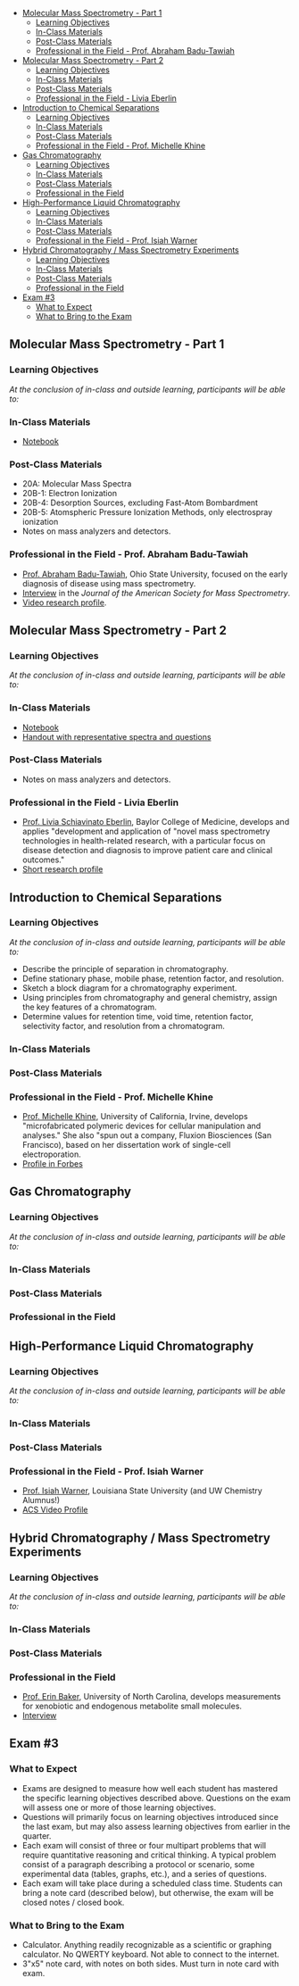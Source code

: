 - [Molecular Mass Spectrometry - Part 1](#molecular-mass-spectrometry---part-1)
  - [Learning Objectives](#learning-objectives)
  - [In-Class Materials](#in-class-materials)
  - [Post-Class Materials](#post-class-materials)
  - [Professional in the Field - Prof. Abraham Badu-Tawiah](#professional-in-the-field---prof-abraham-badu-tawiah)
- [Molecular Mass Spectrometry - Part 2](#molecular-mass-spectrometry---part-2)
  - [Learning Objectives](#learning-objectives-1)
  - [In-Class Materials](#in-class-materials-1)
  - [Post-Class Materials](#post-class-materials-1)
  - [Professional in the Field - Livia Eberlin](#professional-in-the-field---livia-eberlin)
- [Introduction to Chemical Separations](#introduction-to-chemical-separations)
  - [Learning Objectives](#learning-objectives-2)
  - [In-Class Materials](#in-class-materials-2)
  - [Post-Class Materials](#post-class-materials-2)
  - [Professional in the Field - Prof. Michelle Khine](#professional-in-the-field---prof-michelle-khine)
- [Gas Chromatography](#gas-chromatography)
  - [Learning Objectives](#learning-objectives-3)
  - [In-Class Materials](#in-class-materials-3)
  - [Post-Class Materials](#post-class-materials-3)
  - [Professional in the Field](#professional-in-the-field)
- [High-Performance Liquid Chromatography](#high-performance-liquid-chromatography)
  - [Learning Objectives](#learning-objectives-4)
  - [In-Class Materials](#in-class-materials-4)
  - [Post-Class Materials](#post-class-materials-4)
  - [Professional in the Field - Prof. Isiah Warner](#professional-in-the-field---prof-isiah-warner)
- [Hybrid Chromatography / Mass Spectrometry Experiments](#hybrid-chromatography--mass-spectrometry-experiments)
  - [Learning Objectives](#learning-objectives-5)
  - [In-Class Materials](#in-class-materials-5)
  - [Post-Class Materials](#post-class-materials-5)
  - [Professional in the Field](#professional-in-the-field-1)
- [Exam #3](#exam-3)
  - [What to Expect](#what-to-expect)
  - [What to Bring to the Exam](#what-to-bring-to-the-exam)

## Molecular Mass Spectrometry - Part 1
### Learning Objectives
*At the conclusion of in-class and outside learning, participants will be able to:*
### In-Class Materials
- [Notebook](https://github.com/mfbush/instrumental-analysis/blob/main/notebooks/mass-spectrometry.ipynb)
### Post-Class Materials
- 20A: Molecular Mass Spectra
- 20B-1: Electron Ionization
- 20B-4: Desorption Sources, excluding Fast-Atom Bombardment
- 20B-5: Atomspheric Pressure Ionization Methods, only electrospray ionization
- Notes on mass analyzers and detectors.
### Professional in the Field - Prof. Abraham Badu-Tawiah
- [Prof. Abraham Badu-Tawiah](https://research.cbc.osu.edu/badu-tawiah.1/people/abraham-badu-tawiah/), Ohio State University, focused on the early diagnosis of disease using mass spectrometry.
- [Interview](http://www.asms.org/docs/default-source/jasms/faces-of-ms_april-2018.pdf?sfvrsn=2) in the *Journal of the American Society for Mass Spectrometry*.
- [Video research profile](https://youtu.be/NG2vdK-UTxU?si=j0TYttRxCsb6-1mC). 

## Molecular Mass Spectrometry - Part 2
### Learning Objectives
*At the conclusion of in-class and outside learning, participants will be able to:*
### In-Class Materials
- [Notebook](https://github.com/mfbush/instrumental-analysis/blob/main/notebooks/mass-spectrometry.ipynb)
- [Handout with representative spectra and questions](https://canvas.uw.edu/courses/1778379/files/folder/resources-in-class?preview=131294362)
### Post-Class Materials
- Notes on mass analyzers and detectors.
### Professional in the Field - Livia Eberlin
- [Prof. Livia Schiavinato Eberlin](https://www.bcm.edu/people-search/livia-eberlin-20756), Baylor College of Medicine, develops and applies "development and application of "novel mass spectrometry technologies in health-related research, with a particular focus on disease detection and diagnosis to improve patient care and clinical outcomes."
- [Short research profile](https://theanalyticalscientist.com/business-education/leading-by-example)

## Introduction to Chemical Separations
### Learning Objectives
*At the conclusion of in-class and outside learning, participants will be able to:*
- Describe the principle of separation in chromatography.
- Define stationary phase, mobile phase, retention factor, and resolution.
- Sketch a block diagram for a chromatography experiment.
- Using principles from chromatography and general chemistry, assign the key features of a chromatogram.
- Determine values for retention time, void time, retention factor, selectivity factor, and resolution from a chromatogram.
### In-Class Materials
### Post-Class Materials
### Professional in the Field - Prof. Michelle Khine
- [Prof. Michelle Khine](https://engineering.uci.edu/users/michelle-khine), University of California, Irvine, develops "microfabricated polymeric devices for cellular manipulation and analyses." She also "spun out a company, Fluxion Biosciences (San Francisco), based on her dissertation work of single-cell electroporation.
- [Profile in Forbes](https://www.forbes.com/sites/sallypercy/2018/03/22/scientist-and-innovator-dr-michelle-khine-growing-up-nobody-thought-i-was-smart/?sh=b35ef1164eed)

## Gas Chromatography
### Learning Objectives
*At the conclusion of in-class and outside learning, participants will be able to:*
### In-Class Materials
### Post-Class Materials
### Professional in the Field

## High-Performance Liquid Chromatography
### Learning Objectives
*At the conclusion of in-class and outside learning, participants will be able to:*
### In-Class Materials
### Post-Class Materials
### Professional in the Field - Prof. Isiah Warner
- [Prof. Isiah Warner](https://faculty.lsu.edu/iwarner/), Louisiana State University (and UW Chemistry Alumnus!) 
- [ACS Video Profile](https://youtu.be/AFUmN__aHCE?si=t4vDgVLy2NZ8np8w)

## Hybrid Chromatography / Mass Spectrometry Experiments
### Learning Objectives
*At the conclusion of in-class and outside learning, participants will be able to:*
### In-Class Materials
### Post-Class Materials
### Professional in the Field
- [Prof. Erin Baker](https://chem.unc.edu/faculty/baker-erin/), University of North Carolina, develops measurements for xenobiotic and endogenous metabolite small molecules.
- [Interview](https://youtu.be/Gm363wP1Zgs?si=OKYsj_iTEfN7TSkE) 

## Exam #3
### What to Expect
- Exams are designed to measure how well each student has mastered the specific learning objectives described above. Questions on the exam will assess one or more of those learning objectives.
- Questions will primarily focus on learning objectives introduced since the last exam, but may also assess learning objectives from earlier in the quarter.
- Each exam will consist of three or four multipart problems that will require quantitative reasoning and critical thinking. A typical problem consist of a paragraph describing a protocol or scenario, some experimental data (tables, graphs, etc.), and a series of questions. 
- Each exam will take place during a scheduled class time. Students can bring a note card (described below), but otherwise, the exam will be closed notes / closed book.
### What to Bring to the Exam
- Calculator. Anything readily recognizable as a scientific or graphing calculator. No QWERTY keyboard. Not able to connect to the internet.
- 3"x5" note card, with notes on both sides. Must turn in note card with exam.
